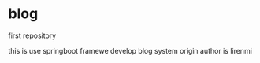 # blog
first repository

this is use springboot framewe develop blog system
origin author is lirenmi
